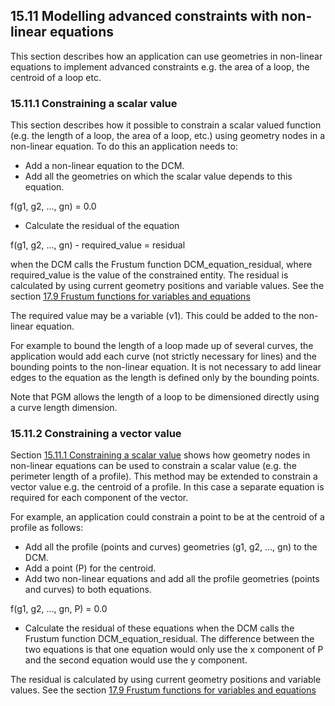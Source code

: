 ## 15.11 Modelling advanced constraints with non-linear equations

This section describes how an application can use geometries in non-linear equations to implement advanced constraints e.g. 
the area of a loop, the centroid of a loop etc.

### 15.11.1 Constraining a scalar value

This section describes how it possible to constrain a scalar valued function (e.g. 
the length of a loop, the area of a loop, etc.) using geometry nodes in a non-linear equation. 
To do this an application needs to:

- Add a non-linear equation to the DCM.
- Add all the geometries on which the scalar value depends to this equation.

f(g1, g2, …, gn) = 0.0
- Calculate the residual of the equation



f(g1, g2, …, gn) \- required\_value = residual



when the DCM calls the Frustum function DCM\_equation\_residual, where required\_value is the value of the constrained entity. 
The residual is calculated by using current geometry positions and variable values. 
See the section [17.9 Frustum functions for variables and equations](17.9._Frustum_functions_for_variables_and_equations.md)

The required value may be a variable (v1). This could be added to the non-linear equation.

For example to bound the length of a loop made up of several curves, the application would add each curve (not strictly necessary for lines) and the bounding points to the non-linear equation. 
It is not necessary to add linear edges to the equation as the length is defined only by the bounding points.

Note that PGM allows the length of a loop to be dimensioned directly using a curve length dimension.

### 15.11.2 Constraining a vector value

Section [15.11.1 Constraining a scalar value](#_Ref469990341) shows how geometry nodes in non-linear equations can be used to constrain a scalar value (e.g. 
the perimeter length of a profile). This method may be extended to constrain a vector value e.g. 
the centroid of a profile. 
In this case a separate equation is required for each component of the vector.

For example, an application could constrain a point to be at the centroid of a profile as follows:

- Add all the profile (points and curves) geometries (g1, g2, …, gn) to the DCM.
- Add a point (P) for the centroid.
- Add two non-linear equations and add all the profile geometries (points and curves) to both equations.

f(g1, g2, …, gn, P) = 0.0
- Calculate the residual of these equations when the DCM calls the Frustum function DCM\_equation\_residual. 
The difference between the two equations is that one equation would only use the x component of P and the second equation would use the y component.



The residual is calculated by using current geometry positions and variable values. 
See the section [17.9 Frustum functions for variables and equations](17.9._Frustum_functions_for_variables_and_equations.md)

